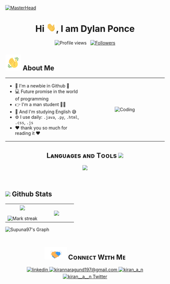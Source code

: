 <!--Matriz-->
<!--<img src = "https://github.com/dylanponce/dylanponce/blob/main/matrix%20violeta.gif" height="200" width="100%"> -->

[![MasterHead](https://i.pinimg.com/originals/77/ca/a3/77caa32884d735d439ade45ba37feaf2.gif)](https://arjuncvinod.github.io )
<!--Tittle-->  
<h1 align="center">Hi <img src="https://raw.githubusercontent.com/KevinPatel04/KevinPatel04/master/Hi.gif" width="30px">, I am Dylan Ponce </h1>

<!--Follows--> 
</div>
<p align="center">
  <img src="https://komarev.com/ghpvc/?username=dylanponce0&color=blueviolet" alt="Profile views" />
  &nbsp;
  <a href="https://github.com/Pepyn0?tab=followers">
    <img src="https://img.shields.io/github/followers/dylanponce?style=social" alt="Followers" />
  </a>
</p>
<div>

## <img src="https://raw.githubusercontent.com/ashu-guo/ashu-guo/main/assets/wave.gif" width="50px" height="50px"></img> About Me

<table align="center">
<tr border="none">
<td width="50%" align="left">

- 🤗 I'm a newbie in Github 🥳
- 💻 Future promise in the world of programming
- 👉 I'm a man student 👨‍🎓
- 📝 And I'm studying English 😅
- ⚙️ I use daily: `.java`, `.py`, `.html`, `.css`, `.js`
- ❤️ thank you so much for reading it ❤️

</td>
<td width="50%" align="center">
  <img align="center" alt="Coding" width="450" src="https://repository-images.githubusercontent.com/588181932/e36ec678-7984-4cdd-8e4c-a3932772ff8e">
</td>
</tr>
</table>


<!--Languages and Tools Section-->       
<h2 align="center">Lᴀɴɢᴜᴀɢᴇs ᴀɴᴅ Tᴏᴏʟs
 <img src = "https://media2.giphy.com/media/QssGEmpkyEOhBCb7e1/giphy.gif?cid=ecf05e47a0n3gi1bfqntqmob8g9aid1oyj2wr3ds3mg700bl&rid=giphy.gif" width = 32px>
</h2> 

<p align="center">
<img width="500px"  src="https://skillicons.dev/icons?i=py,java,js,html,css,git,github,vscode&perline=10"  />
</p>
<br />

<!-- <img src="https://i.imgur.com/dBaSKWF.gif" height="20" width="100%"> -->

<!--- Status -->
## <img src="https://media.giphy.com/media/iY8CRBdQXODJSCERIr/giphy.gif" width="35"><b> Github Stats </b>
<!--- stats & Trophy (start) -->
<p align="center">
  <!--- stats (start) -->
<table align="center">
<tr border="none">
<td width="50%" align="center">
  
  <img  align="center"  src="https://github-readme-stats.vercel.app/api?username=dylanponce&theme=midnight-purple&show_icons=true&count_private=true" />
  <br></br>
  <img  title="🔥 Get streak stats for your profile at git.io/streak-stats" alt="Mark streak" src="https://github-readme-streak-stats.herokuapp.com/?user=dylanponce&theme=midnight-purple&hide_border=false" /> 
</td>

<td width="50%" align="center">

  <img  align="center"  src="https://github-readme-stats.anuraghazra1.vercel.app/api/top-langs/?username=dylanponce&theme=midnight-purple&hide_border=false&no-bg=true&no-frame=true&langs_count=10"/>
  </td>
</tr>
</table>

<!--Contribucion--> 
![Supuna97's Graph](https://github-readme-activity-graph.vercel.app/graph?username=dylanponce&color=9745f5&bg_color=000000&line=9745f5&point=ffffff&area_color=000000&hide_border=true&area=true)
<br><br>

<!--Contact Section--> 

<h2 align="center"><img src='https://raw.githubusercontent.com/ashu-guo/ashu-guo/main/assets/handshake.gif' width="70px" height="40px"> Cᴏɴɴᴇᴄᴛ Wɪᴛʜ Mᴇ </h2>
<div align="center">
  
 <a href="https://www.linkedin.com/in/dylanponce/" target="_blank">
<img src=https://img.shields.io/badge/linkedin-%231E77B5.svg?&style=for-the-badge&logo=linkedin&logoColor=white alt=linkedin style="margin-bottom: 5px;" />
</a>

<a href="mailto:dylan18ponce2323@gmail.com" target="_blank">
<img src="https://img.shields.io/badge/Gmail-D14836?style=for-the-badge&logo=gmail&logoColor=white" alt=kirannaragund197@gmail.com mail style="margin-bottom: 5px;" />
</a>

<a href="https://www.instagram.com/dylan.ponce_18" target="_blank">
<img src=https://img.shields.io/badge/Instagram-E4405F?style=for-the-badge&logo=instagram&logoColor=white alt=kiran_a_n Instagram style="margin-bottom: 5px;" />
</a>

<a href="https://twitter.com/Dylan_Chino18" target="_blank">
<img src="https://img.shields.io/badge/Twitter-1DA1F2?style=for-the-badge&logo=twitter&logoColor=white" alt="kiran__a__n Twitter" style="margin-bottom: 5px;" />
</a>
</div>

<!-- Para agregar barra efecto multicolor -->
<!-- <img src="https://i.imgur.com/dBaSKWF.gif" height="20" width="100%"> -->

